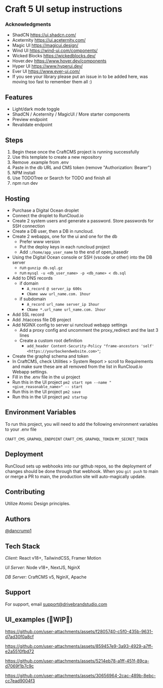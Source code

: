 
# Craft 5 UI setup instructions

### Acknowledgments
- ShadCN https://ui.shadcn.com/
- Aceternity https://ui.aceternity.com/
- Magic UI https://magicui.design/
- Wind UI https://wind-ui.com/components/
- Wicked Blocks https://wickedblocks.dev/
- Hover.dev https://www.hover.dev/components
- Hyper UI https://www.hyperui.dev/
- Ever UI https://www.ever-ui.com/
- If you see your library please put an issue in to be added here, was moving too fast to remember them all :)

## Features
- Light/dark mode toggle
- ShadCN / Aceternity / MagicUI / More starter components
- Preview endpoint
- Revalidate endpoint

## Steps 
1. Begin these once the CraftCMS project is running successfully
1. Use this template to create a new repository
1. Remove .example from .env
1. Paste in the db URL and CMS token (remove "Authorization: Bearer")
1. NPM install
1. Use TODOTree or Search for TODO and finish all
1. npm run dev

## Hosting
- Purchase a Digital Ocean droplet
- Connect the droplet to RunCloud.io
- Create 2 system users and generate a password. Store passwords for SSH connection
- Create a DB user, then a DB in runcloud.
- Create 2 webapps, one for the ui and one for the db
  - Prefer www version  
  - Put the deploy keys in each runcloud project
  - Add `:/home/app_user_name` to the end of open_basedir
- Using the Digital Ocean console or SSH (vscode or other) into the DB server
  - run `gunzip db.sql.gz`
  - run `mysql -u <db_user_name> -p <db_name> < db.sql`
- Add to DNS records
  - if domain 
    - `A_record @ server_ip 600s`
    - `CName www url_name.com. 1hour`
  - if subdomain 
    - `A_record url_name server_ip 1hour`
    - `CName *.url_name url_name.com. 1hour`
- Add SSL record
- Add .htaccess file DB project
- Add NGINX config to server ui runcloud webapp settings
  - Add a proxy config and uncomment the proxy_redirect and the last 3 lines
  - Create a custom root definition
     - `add_header Content-Security-Policy "frame-ancestors 'self' <https://yourbackendwebsite.com>"`; 
- Create the graphql schema and token
- In CraftCMS, check Utilities > System Report > scroll to Requirements and make sure these are all removed from the list in RunCloud.io Webapp settings.
- Fill in the .env file in the ui project
- Run this in the UI project `pm2 start npm --name "<give_reasonable_name>" -- start`
- Run this in the UI project `pm2 save`
- Run this in the UI project `pm2 startup`

## Environment Variables

To run this project, you will need to add the following environment variables to your .env file

`CRAFT_CMS_GRAPHQL_ENDPOINT`
`CRAFT_CMS_GRAPHQL_TOKEN`
`MY_SECRET_TOKEN`

## Deployment

RunCloud sets up webhooks into our github repos, so the deployment of changes should be done through that webhook. When you `git push` to main or merge a PR to main, the production site will auto-magically update.

## Contributing

Utilize Atomic Design principles. 


## Authors

[@dancrump1](https://www.github.com/dancrump1)

## Tech Stack

*Client:* React v18+, TailwindCSS, Framer Motion

*UI Server:* Node v18+, NextJS, NginX

*DB Server:* CraftCMS v5, NginX, Apache

## Support

For support, email support@drivebrandstudio.com 
## UI_examples (🚧WIP🚧)

https://github.com/user-attachments/assets/f2805740-c5f0-435b-9631-d7ad30f0a8cf


https://github.com/user-attachments/assets/859457e9-3a93-4929-a7ff-e2a5510fbd72

https://github.com/user-attachments/assets/5214eb78-a1ff-451f-89ca-d7069f1b7c9c

https://github.com/user-attachments/assets/30656964-2cac-489b-8ebc-cc7ead9004f3


